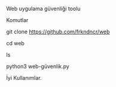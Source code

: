 Web uygulama güvenliği toolu

Komutlar

git clone https://github.com/frkndncr/web

cd web

ls

python3 web-güvenlik.py

İyi Kullanımlar.
